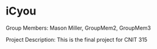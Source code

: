 # iCyou
Group Members: Mason Miller, GroupMem2, GroupMem3

Project Description:
This is the final project for CNIT 315 


